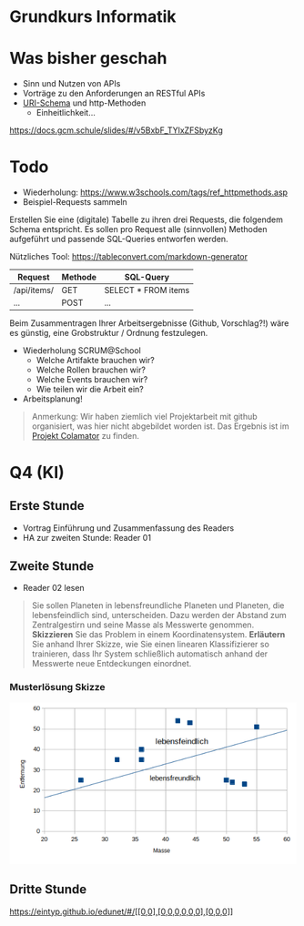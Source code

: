 Grundkurs Informatik
========================

# Was bisher geschah

- Sinn und Nutzen von APIs
- Vorträge zu den Anforderungen an RESTful APIs
- [URI-Schema](./uri.md) und http-Methoden
	- Einheitlichkeit...

https://docs.gcm.schule/slides/#/v5BxbF_TYlxZFSbyzKg

# Todo

- Wiederholung: https://www.w3schools.com/tags/ref_httpmethods.asp
- Beispiel-Requests sammeln

Erstellen Sie eine (digitale) Tabelle zu ihren drei Requests, die folgendem Schema entspricht. Es sollen pro Request alle (sinnvollen) Methoden aufgeführt und passende SQL-Queries entworfen werden.

Nützliches Tool: https://tableconvert.com/markdown-generator
	
| Request     | Methode | SQL-Query           |
|-------------|---------|---------------------|
| /api/items/ | GET     | SELECT * FROM items |
| ...         | POST    | ...                 |

Beim Zusammentragen Ihrer Arbeitsergebnisse (Github, Vorschlag?!) wäre es günstig, eine Grobstruktur / Ordnung festzulegen.

- Wiederholung SCRUM@School
	- Welche Artifakte brauchen wir?
	- Welche Rollen brauchen wir?
	- Welche Events brauchen wir?
	- Wie teilen wir die Arbeit ein?
- Arbeitsplanung!

> Anmerkung: Wir haben ziemlich viel Projektarbeit mit github organisiert, was hier nicht abgebildet worden ist. Das Ergebnis ist im [Projekt Colamator](https://github.com/gruener-campus-malchow/colamator) zu finden.

# Q4 (KI)

## Erste Stunde

- Vortrag Einführung und Zusammenfassung des Readers
- HA zur zweiten Stunde: Reader 01

## Zweite Stunde

- Reader 02 lesen

> Sie sollen Planeten in lebensfreundliche Planeten und Planeten, die lebensfeindlich sind, unterscheiden. Dazu werden der Abstand zum Zentralgestirn und seine Masse als Messwerte genommen. **Skizzieren** Sie das Problem in einem Koordinatensystem. **Erläutern** Sie anhand Ihrer Skizze, wie Sie einen linearen Klassifizierer so trainieren, dass Ihr System schließlich automatisch anhand der Messwerte neue Entdeckungen einordnet.

### Musterlösung Skizze

![Beispielhafte Illustration. Die Achsen können miteinander vertauscht sein.](planeten_klassifizierer.png)

## Dritte Stunde

https://eintyp.github.io/edunet/#/[[0,0],[0,0,0,0,0,0],[0,0,0]]
